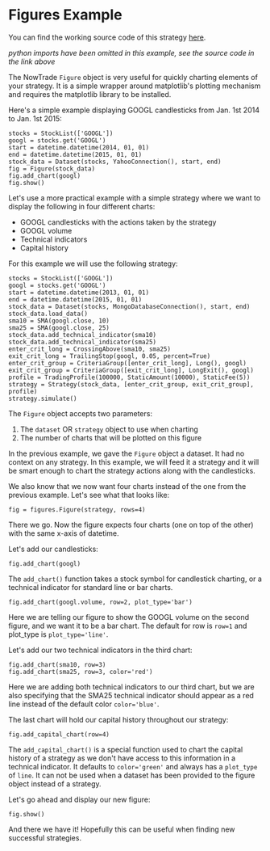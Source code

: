 # Figures Example

You can find the working source code of this strategy [here](figures.py).

_python imports have been omitted in this example, see the source code in the link above_

The NowTrade ```Figure``` object is very useful for quickly charting elements of your strategy.  It is a simple wrapper around matplotlib's plotting mechanism and requires the matplotlib library to be installed.

Here's a simple example displaying GOOGL candlesticks from Jan. 1st 2014 to Jan. 1st 2015:

    stocks = StockList(['GOOGL'])
    googl = stocks.get('GOOGL')
    start = datetime.datetime(2014, 01, 01)
    end = datetime.datetime(2015, 01, 01)
    stock_data = Dataset(stocks, YahooConnection(), start, end)
    fig = Figure(stock_data)
    fig.add_chart(googl)
    fig.show()

Let's use a more practical example with a simple strategy where we want to display the following in four different charts:

  -  GOOGL candlesticks with the actions taken by the strategy
  -  GOOGL volume
  -  Technical indicators
  -  Capital history

For this example we will use the following strategy:

    stocks = StockList(['GOOGL'])
    googl = stocks.get('GOOGL')
    start = datetime.datetime(2013, 01, 01)
    end = datetime.datetime(2015, 01, 01)
    stock_data = Dataset(stocks, MongoDatabaseConnection(), start, end)
    stock_data.load_data()
    sma10 = SMA(googl.close, 10)
    sma25 = SMA(googl.close, 25)
    stock_data.add_technical_indicator(sma10)
    stock_data.add_technical_indicator(sma25)
    enter_crit_long = CrossingAbove(sma10, sma25)
    exit_crit_long = TrailingStop(googl, 0.05, percent=True)
    enter_crit_group = CriteriaGroup([enter_crit_long], Long(), googl)
    exit_crit_group = CriteriaGroup([exit_crit_long], LongExit(), googl)
    profile = TradingProfile(100000, StaticAmount(10000), StaticFee(5))
    strategy = Strategy(stock_data, [enter_crit_group, exit_crit_group], profile)
    strategy.simulate()

The ```Figure``` object accepts two parameters:

  1. The ```dataset``` OR ```strategy``` object to use when charting
  2. The number of charts that will be plotted on this figure

In the previous example, we gave the ```Figure``` object a dataset.  It had no context on any strategy.  In this example, we will feed it a strategy and it will be smart enough to chart the strategy actions along with the candlesticks.

We also know that we now want four charts instead of the one from the previous example.  Let's see what that looks like:

    fig = figures.Figure(strategy, rows=4)

There we go.  Now the figure expects four charts (one on top of the other) with the same x-axis of datetime.

Let's add our candlesticks:

    fig.add_chart(googl)

The ```add_chart()``` function takes a stock symbol for candlestick charting, or a technical indicator for standard line or bar charts.

    fig.add_chart(googl.volume, row=2, plot_type='bar')

Here we are telling our figure to show the GOOGL volume on the second figure, and we want it to be a bar chart.  The default for row is ```row=1``` and plot_type is ```plot_type='line'```.

Let's add our two technical indicators in the third chart:

    fig.add_chart(sma10, row=3)
    fig.add_chart(sma25, row=3, color='red')

Here we are adding both technical indicators to our third chart, but we are also specifying that the SMA25 technical indicator should appear as a red line instead of the default color ```color='blue'```.

The last chart will hold our capital history throughout our strategy:

    fig.add_capital_chart(row=4)

The ```add_capital_chart()``` is a special function used to chart the capital history of a strategy as we don't have access to this information in a technical indicator.  It defaults to ```color='green'``` and always has a ```plot_type``` of ```line```.  It can not be used when a dataset has been provided to the figure object instead of a strategy.

Let's go ahead and display our new figure:

    fig.show()

And there we have it!  Hopefully this can be useful when finding new successful strategies.
